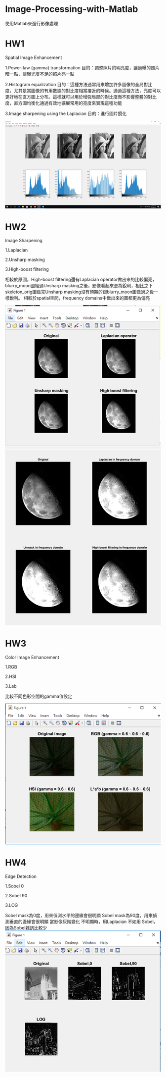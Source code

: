 # Image-Processing-with-Matlab
使用Matlab來進行影像處理

# HW1
Spatial Image Enhancement

1.Power-law (gamma) transformation 目的：調整照片的明亮度，讓過曝的照片暗一點，讓曝光度不足的照片亮一點

2.Histogram equalization 目的：這種方法通常用來增加許多圖像的全局對比度，尤其是當圖像的有用數據的對比度相當接近的時候。通過這種方法，亮度可以更好地在直方圖上分布。這樣就可以用於增強局部的對比度而不影響整體的對比度，直方圖均衡化通過有效地擴展常用的亮度來實現這種功能

3.Image sharpening using the Laplacian 目的：進行圖片銳化

![image](https://github.com/leognha/Image-Processing-with-Matlab/blob/master/result/HW1.png)



# HW2
Image Sharpening

1.Laplacian 

2.Unsharp masking

3.High-boost filtering

相較於原圖，High-boost filtering還有Laplacian operator做出來的比較偏亮，blurry_moon圖經過Unsharp masking之後，影像看起來更為銳利，相比之下skeleton_orig圖做完Unsharp masking沒有預期的跟blurry_moon圖做過之後一樣銳利。
相較於spatial空間，frequency domains中做出來的圖都更為偏亮

![image](https://github.com/leognha/Image-Processing-with-Matlab/blob/master/result/HW2-1.png)
![image](https://github.com/leognha/Image-Processing-with-Matlab/blob/master/result/HW2-2.png)

# HW3
Color Image Enhancement

1.RGB

2.HSI

3.Lab

比較不同色彩空間的gamma值設定

![image](https://github.com/leognha/Image-Processing-with-Matlab/blob/master/result/HW3.png)

# HW4
Edge Detection

1.Sobel 0

2.Sobel 90

3.LOG

Sobel mask為0度，用來偵測水平的邊緣會很明顯
Sobel mask為90度，用來偵測垂直的邊緣會很明顯
當影像灰階變化 不明顯時，用Laplacian 不如用 Sobel，因為Sobel雜訊比較少
![image](https://github.com/leognha/Image-Processing-with-Matlab/blob/master/result/HW4.png)

